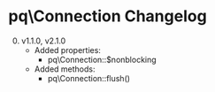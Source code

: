 # pq\Connection Changelog

0. v1.1.0, v2.1.0
	* Added properties:
		* pq\Connection::$nonblocking
	* Added methods:
		* pq\Connection::flush()
